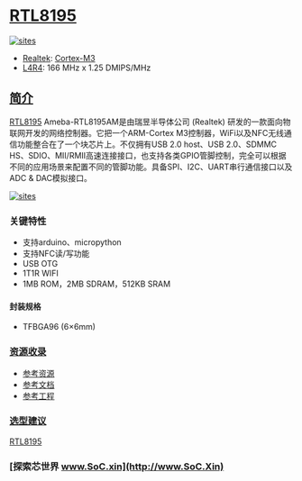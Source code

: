 ﻿# [RTL8195](https://github.com/SoCXin/RTL8195)

[![sites](http://182.61.61.133/link/resources/SoC.png)](http://www.SoC.Xin)

* [Realtek](https://www.realtek.com/zh/): [Cortex-M3](https://github.com/SoCXin/Cortex)
* [L4R4](https://github.com/SoCXin/Level): 166 MHz x 1.25 DMIPS/MHz

## [简介](https://github.com/SoCXin/RTL8195/wiki)

[RTL8195](https://github.com/SoCXin/RTL8195) Ameba-RTL8195AM是由瑞昱半导体公司 (Realtek) 研发的一款面向物联网开发的网络控制器。它把一个ARM-Cortex M3控制器，WiFi以及NFC无线通信功能整合在了一个块芯片上。不仅拥有USB 2.0 host、USB 2.0、SDMMC HS、SDIO、MII/RMII高速连接接口，也支持各类GPIO管脚控制，完全可以根据不同的应用场景来配置不同的管脚功能。具备SPI、I2C、UART串行通信接口以及ADC & DAC模拟接口。

[![sites](docs/RTL8195.png)](https://www.amebaiot.com/cn/ameba1/)

### 关键特性

* 支持arduino、micropython
* 支持NFC读/写功能
* USB OTG
* 1T1R WIFI
* 1MB ROM，2MB SDRAM，512KB SRAM

#### 封装规格

* TFBGA96 (6×6mm)


### [资源收录](https://github.com/SoCXin)

* [参考资源](src/)
* [参考文档](docs/)
* [参考工程](project/)

### [选型建议](https://github.com/SoCXin)

[RTL8195](https://github.com/SoCXin/RTL8195)

### [探索芯世界 www.SoC.xin](http://www.SoC.Xin)
